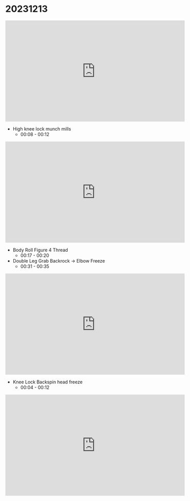 # 20231213

<iframe width="560" height="315" src="https://www.youtube.com/embed/_RGkqSAB5GE?si=s6RnP8-GKYtnvjl5" title="YouTube video player" frameborder="0" allow="accelerometer; autoplay; clipboard-write; encrypted-media; gyroscope; picture-in-picture; web-share" referrerpolicy="strict-origin-when-cross-origin" allowfullscreen></iframe>

- High knee lock munch mills
    - 00:08 - 00:12

<iframe width="560" height="315" src="https://www.youtube.com/embed/MIEZ-gnc8yE?si=xQiHNs-uKbRWcA5Z" title="YouTube video player" frameborder="0" allow="accelerometer; autoplay; clipboard-write; encrypted-media; gyroscope; picture-in-picture; web-share" referrerpolicy="strict-origin-when-cross-origin" allowfullscreen></iframe>

- Body Roll Figure 4 Thread
    - 00:17 - 00:20
- Double Leg Grab Backrock -> Elbow Freeze
    - 00:31 - 00:35

<iframe width="560" height="315" src="https://www.youtube.com/embed/S8U2gFdHn4o?si=2MSS2yOkZL7FZc0v" title="YouTube video player" frameborder="0" allow="accelerometer; autoplay; clipboard-write; encrypted-media; gyroscope; picture-in-picture; web-share" referrerpolicy="strict-origin-when-cross-origin" allowfullscreen></iframe>

- Knee Lock Backspin head freeze
    - 00:04 - 00:12

<iframe width="560" height="315" src="https://www.youtube.com/embed/XU5_mrKOR-A?si=caYAYBCrhnK_3YaG" title="YouTube video player" frameborder="0" allow="accelerometer; autoplay; clipboard-write; encrypted-media; gyroscope; picture-in-picture; web-share" referrerpolicy="strict-origin-when-cross-origin" allowfullscreen></iframe>
